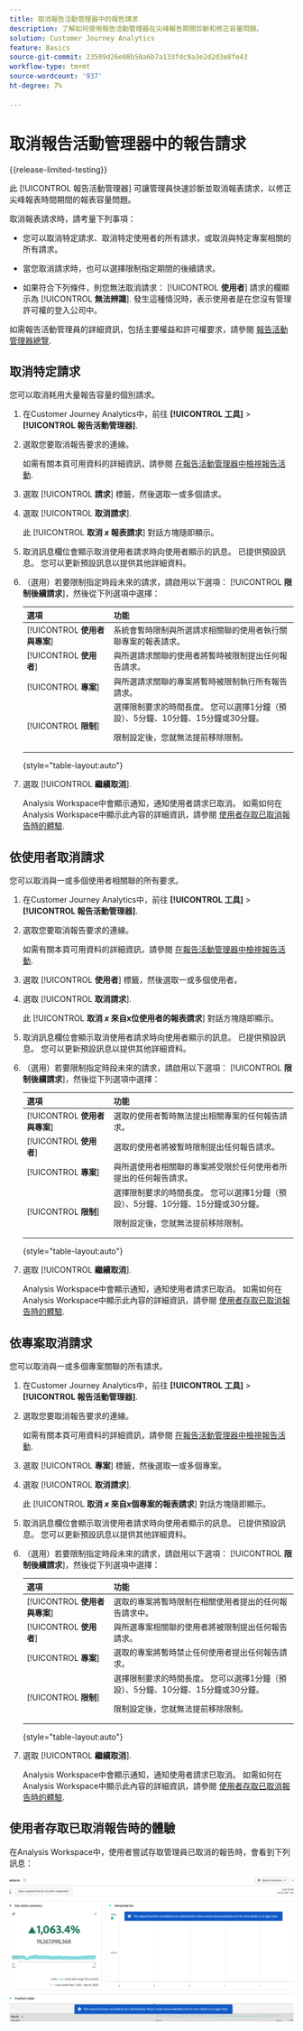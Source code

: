 ```yaml
---
title: 取消報告活動管理器中的報告請求
description: 了解如何使用報告活動管理器在尖峰報告期間診斷和修正容量問題。
solution: Customer Journey Analytics
feature: Basics
source-git-commit: 23509d26e08b50a6b7a133fdc9a3e2d2d3e8fe43
workflow-type: tm+mt
source-wordcount: '937'
ht-degree: 7%

---
```


# 取消報告活動管理器中的報告請求

{{release-limited-testing}}

此 [!UICONTROL 報告活動管理器] 可讓管理員快速診斷並取消報表請求，以修正尖峰報表時間期間的報表容量問題。

取消報表請求時，請考量下列事項：

* 您可以取消特定請求、取消特定使用者的所有請求，或取消與特定專案相關的所有請求。

* 當您取消請求時，也可以選擇限制指定期間的後續請求。

* 如果符合下列條件，則您無法取消請求： [!UICONTROL **使用者**] 請求的欄顯示為 [!UICONTROL **無法辨識**]. 發生這種情況時，表示使用者是在您沒有管理許可權的登入公司中。

如需報告活動管理員的詳細資訊，包括主要權益和許可權要求，請參閱 [報告活動管理器總覽](/help/reporting-activity-manager/reporting-activity-overview.md).

## 取消特定請求

您可以取消耗用大量報告容量的個別請求。

1. 在Customer Journey Analytics中，前往 **[!UICONTROL 工具]** > **[!UICONTROL 報告活動管理器]**.

1. 選取您要取消報告要求的連線。 <!--double-check this step-->

   如需有關本頁可用資料的詳細資訊，請參閱 [在報告活動管理器中檢視報告活動](/help/reporting-activity-manager/reporting-activity.md).

1. 選取 [!UICONTROL **請求**] 標籤，然後選取一或多個請求。

   <!-- add screenshot -->

1. 選取 [!UICONTROL **取消請求**].

   此 [!UICONTROL **取消 _x_ 報表請求**] 對話方塊隨即顯示。

1. 取消訊息欄位會顯示取消使用者請求時向使用者顯示的訊息。 已提供預設訊息。 您可以更新預設訊息以提供其他詳細資料。

1. （選用）若要限制指定時段未來的請求，請啟用以下選項： [!UICONTROL **限制後續請求**]，然後從下列選項中選擇：

   | 選項 | 功能 |
   |---------|----------|
   | [!UICONTROL **使用者與專案**] | 系統會暫時限制與所選請求相關聯的使用者執行關聯專案的報表請求。 |
   | [!UICONTROL **使用者**] | 與所選請求關聯的使用者將暫時被限制提出任何報告請求。 |
   | [!UICONTROL **專案**] | 與所選請求關聯的專案將暫時被限制執行所有報告請求。 |
   | [!UICONTROL **限制**] | 選擇限制要求的時間長度。 您可以選擇1分鐘（預設）、5分鐘、10分鐘、15分鐘或30分鐘。 <!-- double-check this --><p>限制設定後，您就無法提前移除限制。</p> |

   {style="table-layout:auto"}

1. 選取 [!UICONTROL **繼續取消**].

   Analysis Workspace中會顯示通知，通知使用者請求已取消。 如需如何在Analysis Workspace中顯示此內容的詳細資訊，請參閱 [使用者存取已取消報告時的體驗](#experience-when-users-access-a-cancelled-report).

## 依使用者取消請求

您可以取消與一或多個使用者相關聯的所有要求。

1. 在Customer Journey Analytics中，前往 **[!UICONTROL 工具]** > **[!UICONTROL 報告活動管理器]**.

1. 選取您要取消報告要求的連線。 <!--double-check this step-->

   如需有關本頁可用資料的詳細資訊，請參閱 [在報告活動管理器中檢視報告活動](/help/reporting-activity-manager/reporting-activity.md).

1. 選取 [!UICONTROL **使用者**] 標籤，然後選取一或多個使用者。

   <!-- add screenshot -->

1. 選取 [!UICONTROL **取消請求**].

   此 [!UICONTROL **取消 _x_ 來自x位使用者的報表請求**] 對話方塊隨即顯示。

1. 取消訊息欄位會顯示取消使用者請求時向使用者顯示的訊息。 已提供預設訊息。 您可以更新預設訊息以提供其他詳細資料。

1. （選用）若要限制指定時段未來的請求，請啟用以下選項： [!UICONTROL **限制後續請求**]，然後從下列選項中選擇：

   | 選項 | 功能 |
   |---------|----------|
   | [!UICONTROL **使用者與專案**] | 選取的使用者暫時無法提出相關專案的任何報告請求。 |
   | [!UICONTROL **使用者**] | 選取的使用者將被暫時限制提出任何報告請求。 |
   | [!UICONTROL **專案**] | 與所選使用者相關聯的專案將受限於任何使用者所提出的任何報告請求。 |
   | [!UICONTROL **限制**] | 選擇限制要求的時間長度。 您可以選擇1分鐘（預設）、5分鐘、10分鐘、15分鐘或30分鐘。 <!--double-check this--> <p>限制設定後，您就無法提前移除限制。</p> |

   {style="table-layout:auto"}

1. 選取 [!UICONTROL **繼續取消**].

   Analysis Workspace中會顯示通知，通知使用者請求已取消。 如需如何在Analysis Workspace中顯示此內容的詳細資訊，請參閱 [使用者存取已取消報告時的體驗](#experience-when-users-access-a-cancelled-report).

## 依專案取消請求

您可以取消與一或多個專案關聯的所有請求。

1. 在Customer Journey Analytics中，前往 **[!UICONTROL 工具]** > **[!UICONTROL 報告活動管理器]**.

1. 選取您要取消報告要求的連線。 <!--double-check this step-->

   如需有關本頁可用資料的詳細資訊，請參閱 [在報告活動管理器中檢視報告活動](/help/reporting-activity-manager/reporting-activity.md).

1. 選取 [!UICONTROL **專案**] 標籤，然後選取一或多個專案。

   <!-- add screenshot -->

1. 選取 [!UICONTROL **取消請求**].

   此 [!UICONTROL **取消 _x_ 來自x個專案的報表請求**] 對話方塊隨即顯示。

1. 取消訊息欄位會顯示取消使用者請求時向使用者顯示的訊息。 已提供預設訊息。 您可以更新預設訊息以提供其他詳細資料。

1. （選用）若要限制指定時段未來的請求，請啟用以下選項： [!UICONTROL **限制後續請求**]，然後從下列選項中選擇：

   | 選項 | 功能 |
   |---------|----------|
   | [!UICONTROL **使用者與專案**] | 選取的專案將暫時限制在相關使用者提出的任何報告請求中。 |
   | [!UICONTROL **使用者**] | 與所選專案相關聯的使用者將被限制提出任何報告請求。 |
   | [!UICONTROL **專案**] | 選取的專案將暫時禁止任何使用者提出任何報告請求。 |
   | [!UICONTROL **限制**] | 選擇限制要求的時間長度。 您可以選擇1分鐘（預設）、5分鐘、10分鐘、15分鐘或30分鐘。 <!--double-check this--> <p>限制設定後，您就無法提前移除限制。</p> |

   {style="table-layout:auto"}

1. 選取 [!UICONTROL **繼續取消**].

   Analysis Workspace中會顯示通知，通知使用者請求已取消。 如需如何在Analysis Workspace中顯示此內容的詳細資訊，請參閱 [使用者存取已取消報告時的體驗](#experience-when-users-access-a-cancelled-report).

## 使用者存取已取消報告時的體驗

在Analysis Workspace中，使用者嘗試存取管理員已取消的報告時，會看到下列訊息：

![取消使用者通知](assets/cancel-user-facing.png)